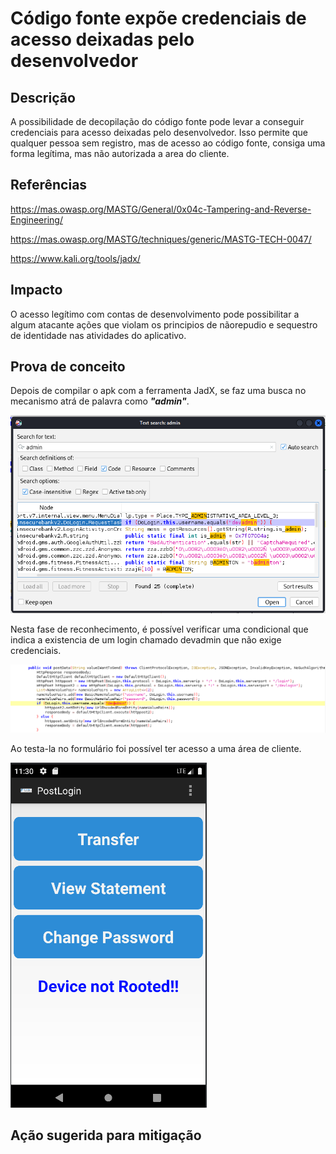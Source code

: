 # Código fonte expõe credenciais de acesso deixadas pelo desenvolvedor

## Descrição

A possibilidade de decopilação do código fonte pode levar a conseguir credenciais para acesso deixadas pelo desenvolvedor. Isso permite que qualquer pessoa sem registro, mas de acesso ao código fonte, consiga uma forma legítima, mas não autorizada a area do cliente.

## Referências

https://mas.owasp.org/MASTG/General/0x04c-Tampering-and-Reverse-Engineering/

https://mas.owasp.org/MASTG/techniques/generic/MASTG-TECH-0047/

https://www.kali.org/tools/jadx/

## Impacto

O acesso legítimo com contas de desenvolvimento pode possibilitar a algum atacante ações que violam os principios de nãorepudio e sequestro de identidade nas atividades do aplicativo.

## Prova de conceito

Depois de compilar o apk com a ferramenta JadX, se faz uma busca no mecanismo atrá de palavra como ***"admin"***.

![dev_admin](.img/dev_admin.png)

Nesta fase de reconhecimento, é possível verificar uma condicional que indica a existencia de um login chamado devadmin que não exige credenciais.

![func_dev](.img/code_dev.png)

Ao testa-la no formulário foi possível ter acesso a uma área de cliente.

![login_admin](.img/dev_login.png)

## Ação sugerida para mitigação
